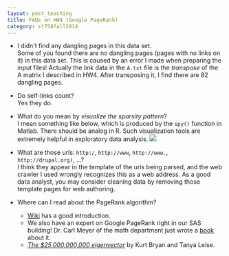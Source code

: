 ```yaml
---
layout: post_teaching
title: FAQs on HW4 (Google PageRank)
category: st758fall2014
---
```


* I didn't find any dangling pages in this data set.  
Some of you found there are no dangling pages (pages with no links on it) in this data set. This is caused by an error I made when preparing the input files! Actually the link data in the `A.txt` file is the *transpose* of the A matrix I described in HW4. After transposing it, I find there are 82 dangling pages.

* Do self-links count?  
Yes they do.

* What do you mean by *visualize the sparsity pattern*?  
I mean something like below, which is produced by the `spy()` function in Matlab. There should be analog in R. Such visualization tools are extremely helpful in exploratory data analysis. ![](../../../../A_sparsity.png?raw=true) 

* What are those urls: `http:/`, `http://www`, `http://www.`, `http://drupal.org)`, ...?  
I think they appear in the template of the urls being parsed, and the web crawler I used wrongly recognizes this as a web address. As a good data analyst, you may consider cleaning data by removing those template pages for web authoring.

* Where can I read about the PageRank algorithm?  
  * [Wiki](http://en.wikipedia.org/wiki/PageRank) has a good introduction. 
  * We also have an expert on Google PageRank right in our SAS building! Dr. Carl Meyer of the math department just wrote a [book](http://googlespagerankandbeyond.com/DefaultPage.html) about it.
  * *[The $25,000,000,000 eigenvector](http://www.rose-hulman.edu/~bryan/googleFinalVersionFixed.pdf)* by Kurt Bryan and Tanya Leise.
  